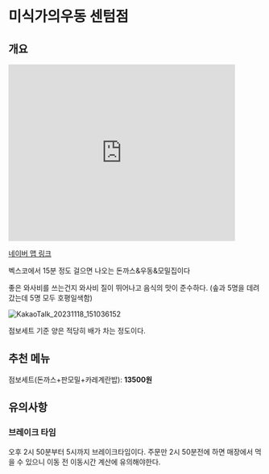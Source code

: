 # 미식가의우동 센텀점

## 개요

<iframe src="https://www.google.com/maps/embed?pb=!1m14!1m8!1m3!1d13044.957371504874!2d129.1272176!3d35.1755867!3m2!1i1024!2i768!4f13.1!3m3!1m2!1s0x3568934418b8cd07%3A0x7eaa2424de280fb1!2z66-47Iud6rCA7J2Y7Jqw64-ZIOyEvO2FgOygkA!5e0!3m2!1sko!2skr!4v1700287103481!5m2!1sko!2skr" width="450" height="350" style="border:0;" allowfullscreen="" loading="lazy" referrerpolicy="no-referrer-when-downgrade"></iframe>

[네이버 맵 링크](https://naver.me/FhAfDNgD)

벡스코에서 15분 정도 걸으면 나오는 돈까스&우동&모밀집이다

좋은 와사비를 쓰는건지 와사비 질이 뛰어나고 음식의 맛이 준수하다. (솦과 5명을 데려갔는데 5명 모두 호평일색함)

![KakaoTalk_20231118_151036152](https://github.com/digitech-wiki/digitech-wiki/assets/47078599/b8b05c74-8e58-4c4d-9fce-7529368909d7)

점보세트 기준 양은 적당히 배가 차는 정도이다.

## 추천 메뉴

점보세트(돈까스+판모밀+카레계란밥): **13500원**

## 유의사항

### 브레이크 타임

오후 2시 50분부터 5시까지 브레이크타임이다. 주문만 2시 50분전에 하면 매장에서 먹을 수 있으니 이동 전 이동시간 계산에 유의해야한다.
